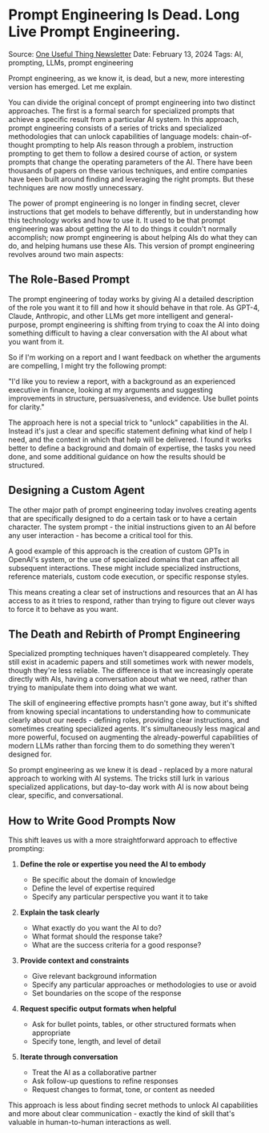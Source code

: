 # Prompt Engineering Is Dead. Long Live Prompt Engineering.

Source: [One Useful Thing Newsletter](https://www.oneusefulthing.org/p/prompt-engineering-is-dead-long-live)
Date: February 13, 2024
Tags: AI, prompting, LLMs, prompt engineering

Prompt engineering, as we know it, is dead, but a new, more interesting version has emerged. Let me explain.

You can divide the original concept of prompt engineering into two distinct approaches. The first is a formal search for specialized prompts that achieve a specific result from a particular AI system. In this approach, prompt engineering consists of a series of tricks and specialized methodologies that can unlock capabilities of language models: chain-of-thought prompting to help AIs reason through a problem, instruction prompting to get them to follow a desired course of action, or system prompts that change the operating parameters of the AI. There have been thousands of papers on these various techniques, and entire companies have been built around finding and leveraging the right prompts. But these techniques are now mostly unnecessary.

The power of prompt engineering is no longer in finding secret, clever instructions that get models to behave differently, but in understanding how this technology works and how to use it. It used to be that prompt engineering was about getting the AI to do things it couldn't normally accomplish; now prompt engineering is about helping AIs do what they can do, and helping humans use these AIs. This version of prompt engineering revolves around two main aspects:

## The Role-Based Prompt

The prompt engineering of today works by giving AI a detailed description of the role you want it to fill and how it should behave in that role. As GPT-4, Claude, Anthropic, and other LLMs get more intelligent and general-purpose, prompt engineering is shifting from trying to coax the AI into doing something difficult to having a clear conversation with the AI about what you want from it.

So if I'm working on a report and I want feedback on whether the arguments are compelling, I might try the following prompt:

"I'd like you to review a report, with a background as an experienced executive in finance, looking at my arguments and suggesting improvements in structure, persuasiveness, and evidence. Use bullet points for clarity."

The approach here is not a special trick to "unlock" capabilities in the AI. Instead it's just a clear and specific statement defining what kind of help I need, and the context in which that help will be delivered. I found it works better to define a background and domain of expertise, the tasks you need done, and some additional guidance on how the results should be structured.

## Designing a Custom Agent

The other major path of prompt engineering today involves creating agents that are specifically designed to do a certain task or to have a certain character. The system prompt - the initial instructions given to an AI  before any user interaction - has become a critical tool for this.

A good example of this approach is the creation of custom GPTs in OpenAI's system, or the use of specialized domains that can affect all subsequent interactions. These might include specialized instructions, reference materials, custom code execution, or specific response styles.

This means creating a clear set of instructions and resources that an AI has access to as it tries to respond, rather than trying to figure out clever ways to force it to behave as you want.

## The Death and Rebirth of Prompt Engineering

Specialized prompting techniques haven't disappeared completely. They still exist in academic papers and still sometimes work with newer models, though they're less reliable. The difference is that we increasingly operate directly with AIs, having a conversation about what we need, rather than trying to manipulate them into doing what we want.

The skill of engineering effective prompts hasn't gone away, but it's shifted from knowing special incantations to understanding how to communicate clearly about our needs - defining roles, providing clear instructions, and sometimes creating specialized agents. It's simultaneously less magical and more powerful, focused on augmenting the already-powerful capabilities of modern LLMs rather than forcing them to do something they weren't designed for.

So prompt engineering as we knew it is dead - replaced by a more natural approach to working with AI systems. The tricks still lurk in various specialized applications, but day-to-day work with AI is now about being clear, specific, and conversational.

## How to Write Good Prompts Now

This shift leaves us with a more straightforward approach to effective prompting:

1. **Define the role or expertise you need the AI to embody**
   - Be specific about the domain of knowledge
   - Define the level of expertise required
   - Specify any particular perspective you want it to take

2. **Explain the task clearly**
   - What exactly do you want the AI to do?
   - What format should the response take?
   - What are the success criteria for a good response?

3. **Provide context and constraints**
   - Give relevant background information
   - Specify any particular approaches or methodologies to use or avoid
   - Set boundaries on the scope of the response

4. **Request specific output formats when helpful**
   - Ask for bullet points, tables, or other structured formats when appropriate
   - Specify tone, length, and level of detail

5. **Iterate through conversation**
   - Treat the AI as a collaborative partner
   - Ask follow-up questions to refine responses
   - Request changes to format, tone, or content as needed

This approach is less about finding secret methods to unlock AI capabilities and more about clear communication - exactly the kind of skill that's valuable in human-to-human interactions as well.